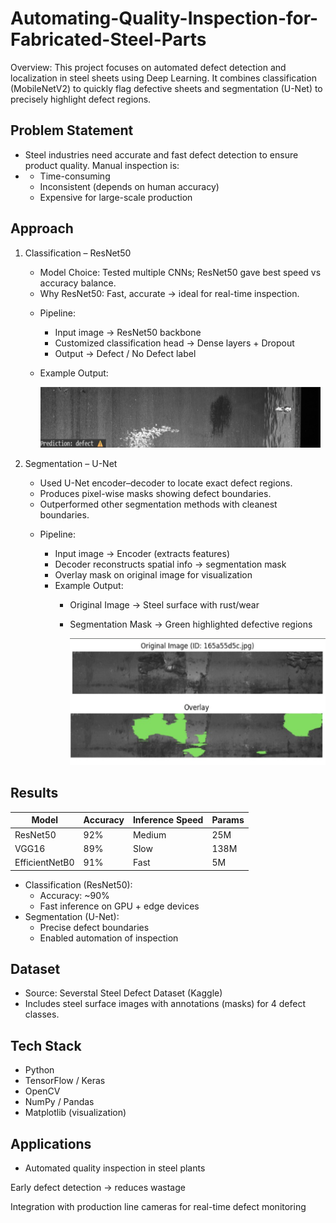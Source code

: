 # Automating-Quality-Inspection-for-Fabricated-Steel-Parts
Overview: This project focuses on automated defect detection and localization in steel sheets using Deep Learning.
It combines classification (MobileNetV2) to quickly flag defective sheets and segmentation (U-Net) to precisely highlight defect regions.

## Problem Statement
- Steel industries need accurate and fast defect detection to ensure product quality. Manual inspection is:
- - Time-consuming
  - Inconsistent (depends on human accuracy)
  - Expensive for large-scale production

## Approach
1. Classification – ResNet50
   - Model Choice: Tested multiple CNNs; ResNet50 gave best speed vs accuracy balance.
   - Why ResNet50: Fast, accurate → ideal for real-time inspection.
   * Pipeline:
     - Input image → ResNet50 backbone
     - Customized classification head → Dense layers + Dropout
     - Output → Defect / No Defect label
    * Example Output:

      ![Classification result](images/defect.png)

2. Segmentation – U-Net
   - Used U-Net encoder–decoder to locate exact defect regions.
   - Produces pixel-wise masks showing defect boundaries.
   - Outperformed other segmentation methods with cleanest boundaries.
   * Pipeline:
     - Input image → Encoder (extracts features)
     - Decoder reconstructs spatial info → segmentation mask
     - Overlay mask on original image for visualization
     
     * Example Output:
       - Original Image → Steel surface with rust/wear
       - Segmentation Mask → Green highlighted defective regions


         ![Defect Segmentation](images/segment.png)

## Results

| Model       | Accuracy | Inference Speed | Params |
|-------------|----------|-----------------|--------|
| ResNet50    | 92%      | Medium          | 25M    |
| VGG16       | 89%      | Slow            | 138M   |
| EfficientNetB0 | 91%   | Fast            | 5M     |


- Classification (ResNet50):
  - Accuracy: ~90%
  - Fast inference on GPU + edge devices
- Segmentation (U-Net):
  - Precise defect boundaries
  - Enabled automation of inspection

## Dataset
- Source: Severstal Steel Defect Dataset (Kaggle)
- Includes steel surface images with annotations (masks) for 4 defect classes.

## Tech Stack
- Python
- TensorFlow / Keras
- OpenCV
- NumPy / Pandas
- Matplotlib (visualization)

## Applications
- Automated quality inspection in steel plants

Early defect detection → reduces wastage

Integration with production line cameras for real-time defect monitoring
